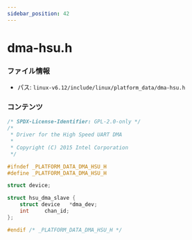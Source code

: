 ```yaml
---
sidebar_position: 42
---
```

# dma-hsu.h

### ファイル情報

- パス: `linux-v6.12/include/linux/platform_data/dma-hsu.h`

### コンテンツ

```h
/* SPDX-License-Identifier: GPL-2.0-only */
/*
 * Driver for the High Speed UART DMA
 *
 * Copyright (C) 2015 Intel Corporation
 */

#ifndef _PLATFORM_DATA_DMA_HSU_H
#define _PLATFORM_DATA_DMA_HSU_H

struct device;

struct hsu_dma_slave {
	struct device	*dma_dev;
	int		chan_id;
};

#endif /* _PLATFORM_DATA_DMA_HSU_H */

```
